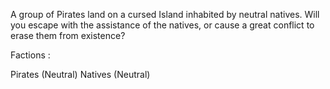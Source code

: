 A group of Pirates land on a cursed Island inhabited by neutral natives.
Will you escape with the assistance of the natives, or cause a great
conflict to erase them from existence?

Factions :

Pirates (Neutral) Natives (Neutral)